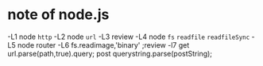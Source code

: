 # note of node.js
-L1 node `http`
-L2 node `url`
-L3 review
-L4 node `fs`  `readfile`  `readfileSync`
-L5 node router
-L6  fs.readimage,'binary' ;review
-l7 get  url.parse(path,true).query;
    post  querystring.parse(postString);